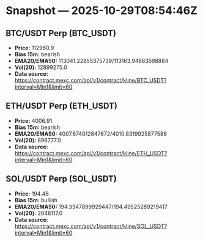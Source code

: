 # Snapshot — 2025-10-29T08:54:46Z

## BTC/USDT Perp (BTC_USDT)
- **Price:** 112960.9
- **Bias 15m:** bearish
- **EMA20/EMA50:** 113041.22855375739/113163.94863598884
- **Vol(20):** 12899275.0
- **Data source:** https://contract.mexc.com/api/v1/contract/kline/BTC_USDT?interval=Min1&limit=60

## ETH/USDT Perp (ETH_USDT)
- **Price:** 4006.91
- **Bias 15m:** bearish
- **EMA20/EMA50:** 4007.674012847672/4010.8319925877586
- **Vol(20):** 896777.0
- **Data source:** https://contract.mexc.com/api/v1/contract/kline/ETH_USDT?interval=Min1&limit=60

## SOL/USDT Perp (SOL_USDT)
- **Price:** 194.48
- **Bias 15m:** bullish
- **EMA20/EMA50:** 194.3347899929447/194.49525289219417
- **Vol(20):** 2048117.0
- **Data source:** https://contract.mexc.com/api/v1/contract/kline/SOL_USDT?interval=Min1&limit=60
